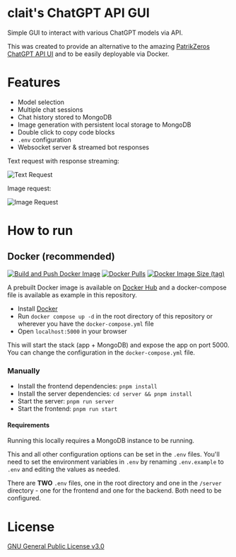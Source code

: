 # clait's ChatGPT API GUI

Simple GUI to interact with various ChatGPT models via API.

This was created to provide an alternative to the amazing [PatrikZeros ChatGPT API UI](https://github.com/patrikzudel/PatrikZeros-ChatGPT-API-UI) and to be easily deployable via Docker.

# Features

- Model selection
- Multiple chat sessions
- Chat history stored to MongoDB
- Image generation with persistent local storage to MongoDB
- Double click to copy code blocks
- `.env` configuration
- Websocket server & streamed bot responses

Text request with response streaming:

![Text Request](https://media.giphy.com/media/v1.Y2lkPTc5MGI3NjExZDczZGUwYzNkZDMwODhmMTAxOGFlNzAyMzJjZmE1ZjllOTg5OTQzZSZjdD1n/GhhmBwQsWyGhJnxSDA/giphy.gif)


Image request:

![Image Request](https://media.giphy.com/media/v1.Y2lkPTc5MGI3NjExOTlmZWZmZjAyYzcxYWRjZDExMzJlZDUxNjc5NGEzN2QxNzlkMmJmYiZjdD1n/F46Uq08HDhEMLgmF1P/giphy.gif)


# How to run
## Docker (recommended)

[![Build and Push Docker Image](https://github.com/claitz/claits-ChatGPT-GUI/actions/workflows/build-push-docker.yml/badge.svg)](https://hub.docker.com/r/claitz/claits-chatgpt-gui)
[![Docker Pulls](https://img.shields.io/docker/pulls/claitz/claits-chatgpt-gui)](https://hub.docker.com/r/claitz/claits-chatgpt-gui)
[![Docker Image Size (tag)](https://img.shields.io/docker/image-size/claitz/claits-chatgpt-gui/latest)](https://hub.docker.com/r/claitz/claits-chatgpt-gui)


A prebuilt Docker image is available on [Docker Hub](https://hub.docker.com/r/claitz/claits-chatgpt-gui) and a docker-compose file is available as example in this repository.

- Install [Docker](https://docs.docker.com/get-docker/)
- Run `docker compose up -d` in the root directory of this repository or wherever you have the `docker-compose.yml` file
- Open `localhost:5000` in your browser

This will start the stack (app + MongoDB) and expose the app on port 5000. You can change the configuration in the `docker-compose.yml` file.

### Manually

- Install the frontend dependencies: `pnpm install`
- Install the server dependencies: `cd server && pnpm install`
- Start the server: `pnpm run server`
- Start the frontend: `pnpm run start`

#### Requirements
Running this locally requires a MongoDB instance to be running.


This and all other configuration options can be set in the `.env` files.
You'll need to set the environment variables in `.env` by renaming `.env.example` to `.env` and editing the values as needed.

There are **TWO** `.env` files, one in the root directory and one in the `/server` directory - one for the frontend and one for the backend. Both need to be configured.

# License

[GNU General Public License v3.0](https://choosealicense.com/licenses/gpl-3.0/)